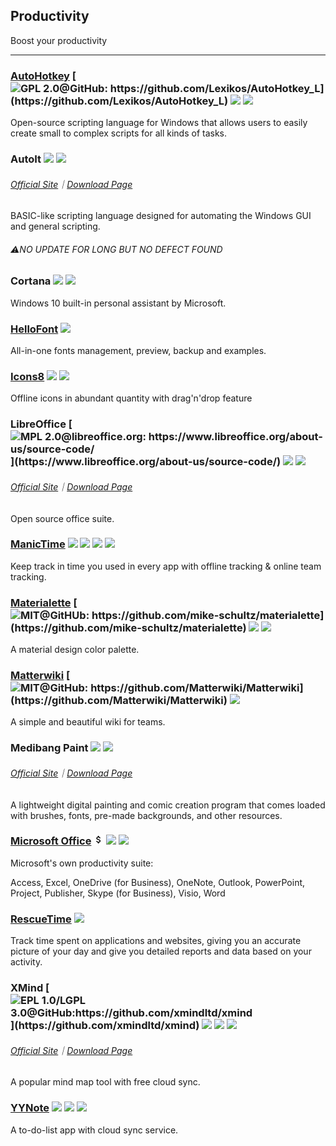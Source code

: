 ## Productivity

Boost your productivity

---

### [AutoHotkey](https://www.autohotkey.com/) [![](../assets/open-source-icon.png "GPL 2.0@GitHub: https://github.com/Lexikos/AutoHotkey_L")](https://github.com/Lexikos/AutoHotkey_L) ![](../assets/earth-globe.png) ![](../assets/usb.png)

Open-source scripting language for Windows that allows users to easily create small to complex scripts for all kinds of tasks.

### AutoIt ![](../assets/united-states.png) ![](../assets/usb.png)

###### [Official Site](https://www.autoitscript.com/site/autoit/)｜[Download Page](https://www.autoitscript.com/site/autoit/downloads/)

BASIC-like scripting language designed for automating the Windows GUI and general scripting.

###### ⚠NO UPDATE FOR LONG BUT NO DEFECT FOUND

### Cortana ![](../assets/earth-globe.png) ![](../assets/multi_platform.png)

Windows 10 built-in personal assistant by Microsoft.

### [HelloFont](http://www.hellofont.cn/index.php) ![](../assets/china.png)

All-in-one fonts management, preview, backup and examples.

### [Icons8](https://icons8.com/app) ![](../assets/united-states.png) ![](../assets/multi_platform.png)

Offline icons in abundant quantity with drag'n'drop feature

### LibreOffice [![](../assets/open-source-icon.png "MPL 2.0@libreoffice.org: https://www.libreoffice.org/about-us/source-code/")](https://www.libreoffice.org/about-us/source-code/) ![](../assets/earth-globe.png) ![](../assets/multi_platform.png)

###### [Official Site](https://www.libreoffice.org/)｜[Download Page](https://www.libreoffice.org/download/download/)

Open source office suite.

### [ManicTime](http://www.manictime.com/) ![](../assets/china.png) ![](../assets/hong-kong.png) ![](../assets/united-states.png) ![](../assets/usb.png)

Keep track in time you used in every app with offline tracking & online team tracking.

### [Materialette](http://mikeschultz.xyz/materialette/) [![](../assets/open-source-icon.png "MIT@GitHUb: https://github.com/mike-schultz/materialette")](https://github.com/mike-schultz/materialette) ![](../assets/earth-globe.png) ![](../assets/usb.png)

A material design color palette.

### [Matterwiki](http://matterwiki.com/) [![](../assets/open-source-icon.png "MIT@GitHub: https://github.com/Matterwiki/Matterwiki")](https://github.com/Matterwiki/Matterwiki) ![](../assets/earth-globe.png)

A simple and beautiful wiki for teams.

### Medibang Paint ![](../assets/earth-globe.png) ![](../assets/multi_platform.png)

###### [Official Site](https://medibangpaint.com/en/)｜[Download Page](https://medibangpaint.com/en/app-download/)

A lightweight digital painting and comic creation program that comes loaded with brushes, fonts, pre-made backgrounds, and other resources.

### [Microsoft Office](http://www.office.com) ![](../assets/money.png) ![](../assets/earth-globe.png) ![](../assets/multi_platform.png)

Microsoft's own productivity suite:

Access, Excel, OneDrive \(for Business\), OneNote, Outlook, PowerPoint, Project, Publisher, Skype \(for Business\), Visio, Word

### [RescueTime](https://team.rescuetime.com/) ![](../assets/earth-globe.png)

Track time spent on applications and websites, giving you an accurate picture of your day and give you detailed reports and data based on your activity.

### XMind [![](../assets/open-source-icon.png "EPL 1.0/LGPL 3.0@GitHub:https://github.com/xmindltd/xmind")](https://github.com/xmindltd/xmind) ![](../assets/earth-globe.png) ![](../assets/usb.png) ![](../assets/multi_platform.png)

###### [Official Site](http://www.xmind.net/)｜[Download Page](http://www.xmind.net/download/win/)

A popular mind map tool with free cloud sync.

### [YYNote](http://www.6fcsj.com/) ![](../assets/china.png) ![](../assets/usb.png) ![](../assets/multi_platform.png)

A to-do-list app with cloud sync service.